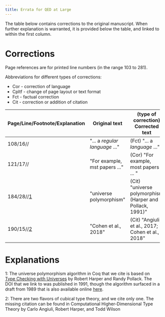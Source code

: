 ```yaml
---
title: Errata for QED at Large
---
```


The table below contains corrections to the original manuscript. When further explanation is warranted,
it is provided below the table, and linked to within the first column. 

# Corrections

Page references are for printed line numbers (in the range 103 to 281).

Abbreviations for different types of corrections:

- Cor - correction of language
- Cpltf - change of page layout or text format
- Fct - factual correction
- Cit - correction or addition of citation

| Page/Line/Footnote/Explanation        | Original text           | (type of correction) Corrected text | Acknowledgement | 
| ------------------------- | ----------------------- | ----------------------------------- | --------------- | 
| 108/16//                   | "... a _regular language_ ..." | (Fct) "... a _language_ ..." | Virgil Serbanuta | 
| 121/17//                   | "For example, mst papers ..."  | (Cor) "For example, most papers ... " | Mukesh Tiwari | 
| 184/28//[1](#exp1)                   | "universe polymorphism" | (Cit) "universe polymorphism (Harper and Pollack, 1991)"  | Bob Harper |
| 190/15//[2](#exp2)         | "Cohen et al., 2018"  | (Cit) "Angiuli et al., 2017; Cohen et al., 2018" |	Bob Harper |

# Explanations

<a name="exp1">1</a>: The universe polymorphism algorithm in Coq that we cite is based on [Type Checking with Universes](https://doi.org/10.1016/0304-3975(90)90108-T) by Robert Harper and Randy Pollack. The DOI that we link to was published in 1991, though the algorithm surfaced in a draft from 1989 that is also available online [here](https://doi.org/10.1007/3-540-50940-2_39).

<a name="exp2">2</a>: There are two flavors of cubical type theory, and we cite only one. The missing citation can be found in Computational Higher-Dimensional Type Theory by Carlo Angiuli, Robert Harper, and Todd Wilson
